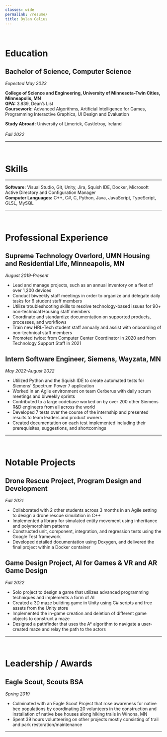 ```yaml
---
classes: wide
permalink: /resume/
title: Dylan Celius
---
```

<br>

# Education
## Bachelor of Science, Computer Science 							            
*Expected May 2023*

**College of Science and Engineering, University of Minnesota-Twin Cities, Minneapolis, MN** <br>
**GPA:** 3.839, Dean’s List <br>
**Coursework:** Advanced Algorithms, Artificial Intelligence for Games, Programming Interactive Graphics, UI Design and Evaluation

**Study Abroad:** University of Limerick, Castletroy, Ireland <br>			
*Fall 2022*

---
<br>

# Skills
---
**Software:** Visual Studio, Git, Unity, Jira, Squish IDE, Docker, Microsoft Active Directory and Configuration Manager <br>
**Computer Languages:** C++, C#, C, Python, Java, JavaScript, TypeScript, GLSL, MySQL

---
<br>

# Professional Experience
## Supreme Technology Overlord, UMN Housing and Residential Life, Minneapolis, MN
*August 2019-Present*
- Lead and manage projects, such as an annual inventory on a fleet of over 1,200 devices
- Conduct biweekly staff meetings in order to organize and delegate daily tasks for 6 student staff members
- Utilize troubleshooting skills to resolve technology-based issues for 90+ non-technical Housing staff members
- Coordinate and standardize documentation on supported products, processes, and workflows
- Train new HRL-Tech student staff annually and assist with onboarding of non-technical staff members
- Promoted twice: from Computer Center Coordinator in 2020 and from Technology Support Staff in 2021

## Intern Software Engineer, Siemens, Wayzata, MN
*May 2022-August 2022*
- Utilized Python and the Squish IDE to create automated tests for Siemens’ Spectrum Power 7 application
- Worked in an Agile environment on team Cerberus with daily scrum meetings and biweekly sprints
- Contributed to a large codebase worked on by over 200 other Siemens R&D engineers from all across the world 
- Developed 7 tests over the course of the internship and presented results to team leaders and product owners
- Created documentation on each test implemented including their prerequisites, suggestions, and shortcomings

---
<br>

# Notable Projects
## Drone Rescue Project, Program Design and Development
*Fall 2021*
- Collaborated with 2 other students across 3 months in an Agile setting to design a drone rescue simulation in C++
- Implemented a library for simulated entity movement using inheritance and polymorphism patterns
- Constructed unit, component, integration, and regression tests using the Google Test framework 
- Developed detailed documentation using Doxygen, and delivered the final project within a Docker container

## Game Design Project, AI for Games & VR and AR Game Design
*Fall 2022*
- Solo project to design a game that utilizes advanced programming techniques and implements a form of AI
- Created a 3D maze building game in Unity using C# scripts and free assets from the Unity store
- Implemented the in-game creation and deletion of different game objects to construct a maze
- Designed a pathfinder that uses the A* algorithm to navigate a user-created maze and relay the path to the actors

---
<br>

# Leadership / Awards
## Eagle Scout, Scouts BSA									      	         
*Spring 2019*
- Culminated with an Eagle Scout Project that rose awareness for native bee populations by coordinating 20 volunteers in the construction and installation of native bee houses along hiking trails in Winona, MN
- Spent 39 hours volunteering on other projects mostly consisting of trail and park restoration/maintenance

---
